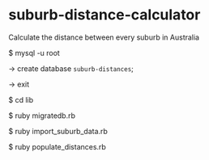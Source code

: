 suburb-distance-calculator
==========================

Calculate the distance between every suburb in Australia

$ mysql -u root

-> create database `suburb-distances`;

-> exit

$ cd lib

$ ruby migratedb.rb

$ ruby import_suburb_data.rb

$ ruby populate_distances.rb

